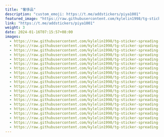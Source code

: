 ```yaml
---
title: "奢侈品"
description: "custom_emoji: https://t.me/addstickers/piya1001"
featured_image: "https://raw.githubusercontent.com/kylelin1998/tg-sticker-spreading-worldwide-images/main/img/c566dfd0-8dc2-4297-b04f-ba484de8451b.jpg"
link: "https://t.me/addstickers/piya1001"
weight: 3
date: 2024-01-16T07:15:57+08:00
images:
  - https://raw.githubusercontent.com/kylelin1998/tg-sticker-spreading-worldwide-images/main/img/c566dfd0-8dc2-4297-b04f-ba484de8451b.jpg
  - https://raw.githubusercontent.com/kylelin1998/tg-sticker-spreading-worldwide-images/main/img/1daec908-5995-4d8a-bfc9-748dd7b3d037.jpg
  - https://raw.githubusercontent.com/kylelin1998/tg-sticker-spreading-worldwide-images/main/img/467c6069-6883-4227-a4eb-40e66d506b48.jpg
  - https://raw.githubusercontent.com/kylelin1998/tg-sticker-spreading-worldwide-images/main/img/2ffcdf60-f00d-49ef-ba7b-6faf53ae89bf.jpg
  - https://raw.githubusercontent.com/kylelin1998/tg-sticker-spreading-worldwide-images/main/img/63adb797-93ee-4f13-bc08-01c4914107dd.jpg
  - https://raw.githubusercontent.com/kylelin1998/tg-sticker-spreading-worldwide-images/main/img/ac2cbd1b-05f0-4112-8e3f-b3c04508b0a0.jpg
  - https://raw.githubusercontent.com/kylelin1998/tg-sticker-spreading-worldwide-images/main/img/173ee93b-fa11-4716-bfab-418aae348a49.jpg
  - https://raw.githubusercontent.com/kylelin1998/tg-sticker-spreading-worldwide-images/main/img/c43d2a3c-8a7d-400b-94f6-2f6853cc4300.jpg
  - https://raw.githubusercontent.com/kylelin1998/tg-sticker-spreading-worldwide-images/main/img/9961cef6-cbc2-4b53-811a-fc2dc1cc33ce.jpg
  - https://raw.githubusercontent.com/kylelin1998/tg-sticker-spreading-worldwide-images/main/img/bf871343-a857-4d53-856f-c49ea580ab8a.jpg
  - https://raw.githubusercontent.com/kylelin1998/tg-sticker-spreading-worldwide-images/main/img/7c9cf78f-1584-4885-9374-b0dfd10e0a12.jpg
  - https://raw.githubusercontent.com/kylelin1998/tg-sticker-spreading-worldwide-images/main/img/106a596c-fdfa-4a58-9852-3cf66ed782de.jpg
  - https://raw.githubusercontent.com/kylelin1998/tg-sticker-spreading-worldwide-images/main/img/7ce1dee6-01b9-4a94-b303-bbd186346b74.jpg
  - https://raw.githubusercontent.com/kylelin1998/tg-sticker-spreading-worldwide-images/main/img/35e6d5c1-bc53-4181-8eaa-1e35ec48c955.jpg
  - https://raw.githubusercontent.com/kylelin1998/tg-sticker-spreading-worldwide-images/main/img/717d9019-32ce-476f-a1e7-28a33f70fac4.jpg
  - https://raw.githubusercontent.com/kylelin1998/tg-sticker-spreading-worldwide-images/main/img/545ea341-21c7-4b40-88bb-3dc9bc2fa056.jpg
  - https://raw.githubusercontent.com/kylelin1998/tg-sticker-spreading-worldwide-images/main/img/97eebee2-f078-4180-9d1c-720210628373.jpg
  - https://raw.githubusercontent.com/kylelin1998/tg-sticker-spreading-worldwide-images/main/img/e4c907b5-8b67-4c0f-85dc-96302f24dda5.jpg
  - https://raw.githubusercontent.com/kylelin1998/tg-sticker-spreading-worldwide-images/main/img/8ab15b75-0da1-4fe6-8ea9-9e7da8aab264.jpg
  - https://raw.githubusercontent.com/kylelin1998/tg-sticker-spreading-worldwide-images/main/img/de2673c1-c20d-4f98-a251-ce52e0da586f.jpg
---
```

